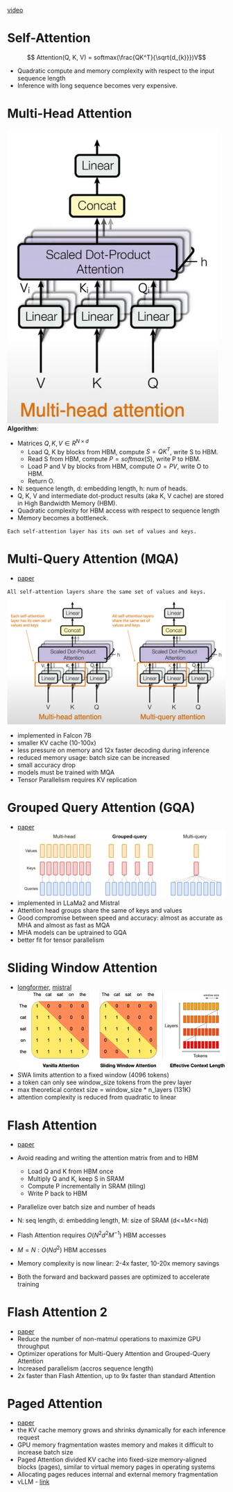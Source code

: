 [video](https://youtu.be/2TT384U4vQg?si=HLHsuwNeh91d4BZh)
# Self-Attention
$$ Attention(Q, K, V) = softmax(\frac{QK^T}{\sqrt{d_{k}}})V$$

- Quadratic compute and memory complexity with respect to the input sequence length
- Inference with long sequence becomes very expensive.

# Multi-Head Attention

![](assets/Pasted%20image%2020240307094427.png)
**Algorithm**:
- Matrices $Q, K, V \in R^{N \times d}$ 
	- Load Q, K by blocks from HBM, compute $S = QK^T$, write S to HBM.
	- Read S from HBM, compute $P = softmax(S)$, write P to HBM.
	- Load P and V by blocks from HBM, compute $O = PV$, write O to HBM.
	- Return O.
- N: sequence length, d: embedding length, h: num of heads.
- Q, K, V and intermediate dot-product results (aka K, V cache) are stored in High Bandwidth Memory (HBM).
- Quadratic complexity for HBM access with respect to sequence length
- Memory becomes a bottleneck.
```
Each self-attention layer has its own set of values and keys.
```
# Multi-Query Attention (MQA)
- [paper](https://arxiv.org/abs/1911.02150) 
```
All self-attention layers share the same set of values and keys.
```
![](assets/Pasted%20image%2020240307095409.png)
- implemented in Falcon 7B
- smaller KV cache (10-100x)
- less pressure on memory and 12x faster decoding during inference
- reduced memory usage: batch size can be increased
- small accuracy drop
- models must be trained with MQA
- Tensor Parallelism requires KV replication

# Grouped Query Attention (GQA)
- [paper](https://arxiv.org/pdf/2305.13245.pdf)
![](assets/Pasted%20image%2020240307095843.png)
- implemented in LLaMa2 and Mistral
- Attention head groups share the same of keys and values
- Good compromise between speed and accuracy: almost as accurate as MHA and almost as fast as MQA
- MHA models can be uptrained to GQA
- better fit for tensor parallelism

# Sliding Window Attention
- [longformer](https://arxiv.org/abs/2004.05150v2), [mistral](https://arxiv.org/pdf/2310.06825v1.pdf)
![](assets/Pasted%20image%2020240307133036.png)
- SWA limits attention to a fixed window (4096 tokens)
- a token can only see window_size tokens from the prev layer 
- max theoretical context size = window_size * n_layers (131K)
- attention complexity is reduced from quadratic to linear

# Flash Attention
- [paper](https://arxiv.org/abs/2205.14135)
- Avoid reading and writing the attention matrix from and to HBM
	- Load Q and K from HBM once
	- Multiply Q and K, keep S in SRAM
	- Compute P incrementally in SRAM (tiling)
	- Write P back to HBM
- Parallelize over batch size and number of heads

- N: seq length, d: embedding length, M: size of SRAM (d<=M<=Nd)
- Flash Attention requires $O(N^2d^2M^{-1})$ HBM accesses
- $M=N:O(Nd^2)$ HBM accesses
- Memory complexity is now linear: 2-4x faster, 10-20x memory savings
- Both the forward and backward passes are optimized to accelerate training

# Flash Attention 2
- [paper](https://arxiv.org/abs/2307.08691)
- Reduce the number of non-matmul operations to maximize GPU throughput
- Optimizer operations for Multi-Query Attention and Grouped-Query Attention
- Increased parallelism (accros sequence length)
- 2x faster than Flash Attention, up to 9x faster than standard Attention

# Paged Attention
- [paper](https://arxiv.org/abs/2309.06180)
- the KV cache memory grows and shrinks dynamically for each inference request
- GPU memory fragmentation wastes memory and makes it difficult to increase batch size
- Paged Attention divided KV cache into fixed-size memory-aligned blocks (pages), similar to virtual memory pages in operating systems
- Allocating pages reduces internal and external memory fragmentation
- vLLM - [link](https://github.com/vllm-project/vllm)
